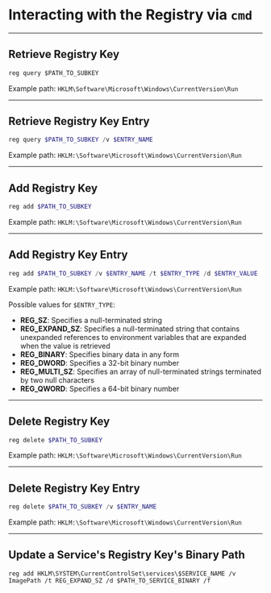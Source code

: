 # Interacting with the Registry via `cmd`

---

## Retrieve Registry Key

```cmd
reg query $PATH_TO_SUBKEY
```

Example path: `HKLM\Software\Microsoft\Windows\CurrentVersion\Run`

---

## Retrieve Registry Key Entry

```powershell
reg query $PATH_TO_SUBKEY /v $ENTRY_NAME
```

Example path: `HKLM:\Software\Microsoft\Windows\CurrentVersion\Run`

---

## Add Registry Key

```powershell
reg add $PATH_TO_SUBKEY
```

Example path: `HKLM:\Software\Microsoft\Windows\CurrentVersion\Run`

---

## Add Registry Key Entry

```powershell
reg add $PATH_TO_SUBKEY /v $ENTRY_NAME /t $ENTRY_TYPE /d $ENTRY_VALUE
```

Example path: `HKLM:\Software\Microsoft\Windows\CurrentVersion\Run`

Possible values for `$ENTRY_TYPE`:

-   **REG_SZ**: Specifies a null-terminated string
-   **REG_EXPAND_SZ**: Specifies a null-terminated string that contains unexpanded references to environment variables that are expanded when the value is retrieved
-   **REG_BINARY**: Specifies binary data in any form
-   **REG_DWORD**: Specifies a 32-bit binary number
-   **REG_MULTI_SZ**: Specifies an array of null-terminated strings terminated by two null characters
-   **REG_QWORD**: Specifies a 64-bit binary number

---

## Delete Registry Key

```powershell
reg delete $PATH_TO_SUBKEY
```

Example path: `HKLM:\Software\Microsoft\Windows\CurrentVersion\Run`

---

## Delete Registry Key Entry

```powershell
reg delete $PATH_TO_SUBKEY /v $ENTRY_NAME
```

Example path: `HKLM:\Software\Microsoft\Windows\CurrentVersion\Run`

---

## Update a Service's Registry Key's Binary Path

```batch
reg add HKLM\SYSTEM\CurrentControlSet\services\$SERVICE_NAME /v ImagePath /t REG_EXPAND_SZ /d $PATH_TO_SERVICE_BINARY /f
```
